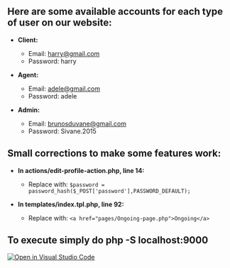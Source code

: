 ## Here are some available accounts for each type of user on our website:
- **Client:** 
  - Email: harry@gmail.com
  - Password: harry

- **Agent:**
  - Email: adele@gmail.com
  - Password: adele

- **Admin:**
  - Email: brunosduvane@gmail.com
  - Password: Sivane.2015

## Small corrections to make some features work:
- **In actions/edit-profile-action.php, line 14:**
  - Replace with: ```$password = password_hash($_POST['password'],PASSWORD_DEFAULT);```

- **In templates/index.tpl.php, line 92:**
  - Replace with: ```<a href="pages/Ongoing-page.php">Ongoing</a>```
  
## To execute simply do php -S localhost:9000



[![Open in Visual Studio Code](https://classroom.github.com/assets/open-in-vscode-c66648af7eb3fe8bc4f294546bfd86ef473780cde1dea487d3c4ff354943c9ae.svg)](https://classroom.github.com/online_ide?assignment_repo_id=10524156&assignment_repo_type=AssignmentRepo)
